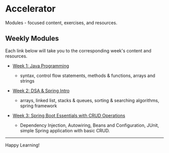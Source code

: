 # Accelerator

Modules - focused content, exercises, and resources.

## Weekly Modules

Each link below will take you to the corresponding week's content and resources.

- [Week 1: Java Programming](./wk-1/README.md)
    - syntax, control flow statements, methods & functions, arrays and strings
- [Week 2: DSA & Spring Intro](./wk-2/README.md)
    - arrays, linked list, stacks & queues, sorting & searching algorithms, spring framework

- [Week 3: Spring Boot Essentials with CRUD Operations](./wk-3/README.md)
    - Dependency Injection, Autowiring, Beans and Configuration, JUnit, simple Spring application with basic CRUD.


---

Happy Learning!
